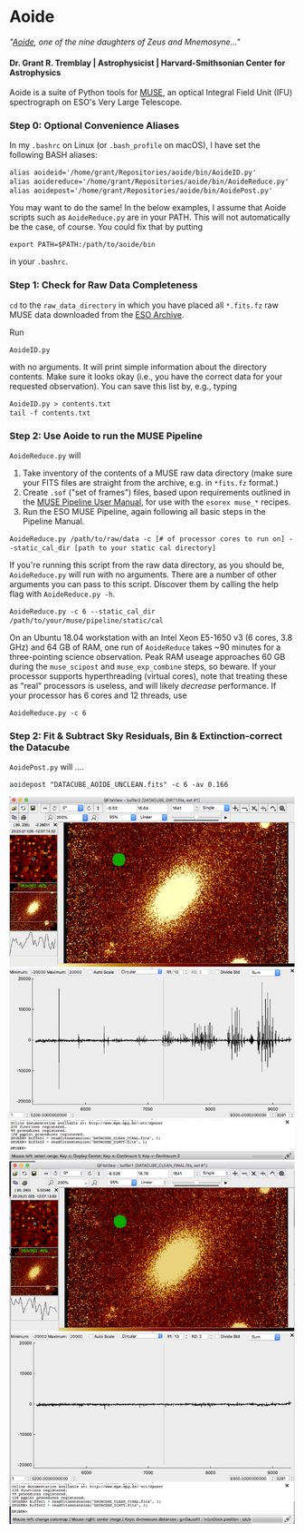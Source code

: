 # Aoide

*"[Aoide](https://en.wikipedia.org/wiki/Aoide),
one of the nine daughters of Zeus and Mnemosyne..."*
<!--
<img src="misc/A2597_movie.gif" alt="MUSE is awesome" style="width: 200px;"/> -->

#### Dr. Grant R. Tremblay | Astrophysicist | Harvard-Smithsonian Center for Astrophysics


Aoide is a suite of Python tools for [MUSE](https://www.eso.org/sci/facilities/develop/instruments/muse.html),
an optical Integral Field Unit (IFU) spectrograph on ESO's Very Large Telescope.


### Step 0: Optional Convenience Aliases

In my `.bashrc` on Linux (or `.bash_profile` on macOS), I have set the following BASH aliases:
```
alias aoideid='/home/grant/Repositories/aoide/bin/AoideID.py'
alias aoidereduce='/home/grant/Repositories/aoide/bin/AoideReduce.py'
alias aoidepost='/home/grant/Repositories/aoide/bin/AoidePost.py'
```

You may want to do the same! In the below examples, I assume that Aoide scripts
such as `AoideReduce.py` are in your PATH. This will not automatically be the case, of course.
You could fix that by putting
```
export PATH=$PATH:/path/to/aoide/bin
```
in your `.bashrc`.

### Step 1: Check for Raw Data Completeness

`cd` to the `raw_data_directory` in which you have placed all `*.fits.fz` raw MUSE data downloaded from the [ESO Archive](http://archive.eso.org).

Run
```
AoideID.py
```
with no arguments. It will print simple information about the directory contents. Make sure it looks okay (i.e., you have the correct data for your requested observation). You can save this list by, e.g., typing
```
AoideID.py > contents.txt
tail -f contents.txt
```


### Step 2: Use Aoide to run the MUSE Pipeline

`AoideReduce.py` will

1. Take inventory of the contents of a MUSE raw data directory (make sure your FITS files are straight from the archive, e.g. in `*fits.fz` format.)
2. Create `.sof` ("set of frames") files, based upon requirements outlined in the [MUSE Pipeline User Manual](https://www.eso.org/sci/software/pipelines/muse/muse-pipe-recipes.html), for use with the `esorex muse_*` recipes.
3. Run the ESO MUSE Pipeline, again following all basic steps in the Pipeline Manual.  

```
AoideReduce.py /path/to/raw/data -c [# of processor cores to run on] --static_cal_dir [path to your static cal directory]
```
If you're running this script from the raw data directory, as you should be, `AoideReduce.py` will run with no arguments. 
There are a number of other arguments you can pass to this script. Discover them by calling the help flag with `AoideReduce.py -h`. 

```
AoideReduce.py -c 6 --static_cal_dir /path/to/your/muse/pipeline/static/cal
```


On an Ubuntu 18.04 workstation with an Intel Xeon E5-1650 v3 (6 cores, 3.8 GHz) and 64 GB of RAM,
one run of `AoideReduce` takes ~90 minutes for a three-pointing science observation. Peak RAM useage
approaches 60 GB during the `muse_scipost` and `muse_exp_combine` steps, so beware.
If your processor supports hyperthreading (virtual cores), note that treating these
as "real" processors is useless, and will likely *decrease* performance. If your processor has 6 cores and 12 threads, use
```
AoideReduce.py -c 6
```


### Step 2: Fit & Subtract Sky Residuals, Bin & Extinction-correct the Datacube

`AoidePost.py` will ....

```
aoidepost "DATACUBE_AOIDE_UNCLEAN.fits" -c 6 -av 0.166
```


![before_pca](misc/before_pca.png)
![after_pca](misc/after_pca.png)
